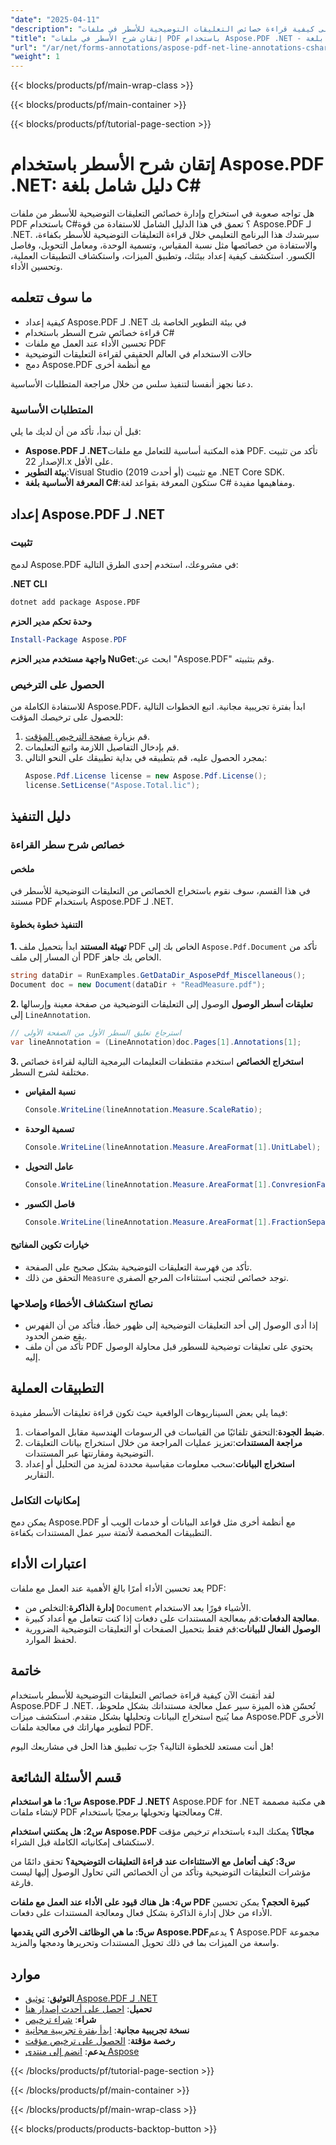 ```yaml
---
"date": "2025-04-11"
"description": "تعرّف على كيفية قراءة خصائص التعليقات التوضيحية للأسطر في ملفات PDF ومعالجتها بكفاءة باستخدام Aspose.PDF لـ .NET. يغطي هذا الدليل الإعداد والتنفيذ والتطبيقات العملية."
"title": "إتقان شرح الأسطر في ملفات PDF باستخدام Aspose.PDF .NET - دليل شامل بلغة C#"
"url": "/ar/net/forms-annotations/aspose-pdf-net-line-annotations-csharp-guide/"
"weight": 1
---
```


{{< blocks/products/pf/main-wrap-class >}}

{{< blocks/products/pf/main-container >}}

{{< blocks/products/pf/tutorial-page-section >}}


# إتقان شرح الأسطر باستخدام Aspose.PDF .NET: دليل شامل بلغة C#

هل تواجه صعوبة في استخراج وإدارة خصائص التعليقات التوضيحية للأسطر من ملفات PDF باستخدام C#؟ تعمق في هذا الدليل الشامل للاستفادة من قوة Aspose.PDF لـ .NET. سيرشدك هذا البرنامج التعليمي خلال قراءة التعليقات التوضيحية للأسطر بكفاءة، والاستفادة من خصائصها مثل نسبة المقياس، وتسمية الوحدة، ومعامل التحويل، وفاصل الكسور. استكشف كيفية إعداد بيئتك، وتطبيق الميزات، واستكشاف التطبيقات العملية، وتحسين الأداء.

## ما سوف تتعلمه
- كيفية إعداد Aspose.PDF لـ .NET في بيئة التطوير الخاصة بك
- قراءة خصائص شرح السطر باستخدام C#
- تحسين الأداء عند العمل مع ملفات PDF
- حالات الاستخدام في العالم الحقيقي لقراءة التعليقات التوضيحية
- دمج Aspose.PDF مع أنظمة أخرى

دعنا نجهز أنفسنا لتنفيذ سلس من خلال مراجعة المتطلبات الأساسية.

### المتطلبات الأساسية
قبل أن نبدأ، تأكد من أن لديك ما يلي:

- **Aspose.PDF لـ .NET**هذه المكتبة أساسية للتعامل مع ملفات PDF. تأكد من تثبيت الإصدار 22.x على الأقل.
- **بيئة التطوير**:Visual Studio (2019 أو أحدث) مع تثبيت .NET Core SDK.
- **المعرفة الأساسية بلغة C#**:ستكون المعرفة بقواعد لغة C# ومفاهيمها مفيدة.

## إعداد Aspose.PDF لـ .NET

### تثبيت
لدمج Aspose.PDF في مشروعك، استخدم إحدى الطرق التالية:

**.NET CLI**
```bash
dotnet add package Aspose.PDF
```

**وحدة تحكم مدير الحزم**
```powershell
Install-Package Aspose.PDF
```

**واجهة مستخدم مدير الحزم NuGet**:ابحث عن "Aspose.PDF" وقم بتثبيته.

### الحصول على الترخيص
للاستفادة الكاملة من Aspose.PDF، ابدأ بفترة تجريبية مجانية. اتبع الخطوات التالية للحصول على ترخيصك المؤقت:

1. قم بزيارة [صفحة الترخيص المؤقت](https://purchase.aspose.com/temporary-license/).
2. قم بإدخال التفاصيل اللازمة واتبع التعليمات.
3. بمجرد الحصول عليه، قم بتطبيقه في بداية تطبيقك على النحو التالي:
   ```csharp
   Aspose.Pdf.License license = new Aspose.Pdf.License();
   license.SetLicense("Aspose.Total.lic");
   ```

## دليل التنفيذ

### خصائص شرح سطر القراءة

#### ملخص
في هذا القسم، سوف نقوم باستخراج الخصائص من التعليقات التوضيحية للأسطر في مستند PDF باستخدام Aspose.PDF لـ .NET.

#### التنفيذ خطوة بخطوة
**1. تهيئة المستند**
ابدأ بتحميل ملف PDF الخاص بك إلى `Aspose.Pdf.Document` تأكد من أن المسار إلى ملف PDF الخاص بك جاهز.

```csharp
string dataDir = RunExamples.GetDataDir_AsposePdf_Miscellaneous();
Document doc = new Document(dataDir + "ReadMeasure.pdf");
```

**2. تعليقات أسطر الوصول**
الوصول إلى التعليقات التوضيحية من صفحة معينة وإرسالها إلى `LineAnnotation`.

```csharp
// استرجاع تعليق السطر الأول من الصفحة الأولى
var lineAnnotation = (LineAnnotation)doc.Pages[1].Annotations[1];
```

**3. استخراج الخصائص**
استخدم مقتطفات التعليمات البرمجية التالية لقراءة خصائص مختلفة لشرح السطر.

- **نسبة المقياس**
  ```csharp
  Console.WriteLine(lineAnnotation.Measure.ScaleRatio);
  ```

- **تسمية الوحدة**
  ```csharp
  Console.WriteLine(lineAnnotation.Measure.AreaFormat[1].UnitLabel);
  ```

- **عامل التحويل**
  ```csharp
  Console.WriteLine(lineAnnotation.Measure.AreaFormat[1].ConvresionFactor);
  ```

- **فاصل الكسور**
  ```csharp
  Console.WriteLine(lineAnnotation.Measure.AreaFormat[1].FractionSeparator);
  ```

#### خيارات تكوين المفاتيح
- تأكد من فهرسة التعليقات التوضيحية بشكل صحيح على الصفحة.
- التحقق من ذلك `Measure` توجد خصائص لتجنب استثناءات المرجع الصفري.

### نصائح استكشاف الأخطاء وإصلاحها
- إذا أدى الوصول إلى أحد التعليقات التوضيحية إلى ظهور خطأ، فتأكد من أن الفهرس يقع ضمن الحدود.
- تأكد من أن ملف PDF يحتوي على تعليقات توضيحية للسطور قبل محاولة الوصول إليه.

## التطبيقات العملية
فيما يلي بعض السيناريوهات الواقعية حيث تكون قراءة تعليقات الأسطر مفيدة:

1. **ضبط الجودة**:التحقق تلقائيًا من القياسات في الرسومات الهندسية مقابل المواصفات.
2. **مراجعة المستندات**:تعزيز عمليات المراجعة من خلال استخراج بيانات التعليقات التوضيحية ومقارنتها عبر المستندات.
3. **استخراج البيانات**:سحب معلومات مقياسية محددة لمزيد من التحليل أو إعداد التقارير.

### إمكانيات التكامل
يمكن دمج Aspose.PDF مع أنظمة أخرى مثل قواعد البيانات أو خدمات الويب أو التطبيقات المخصصة لأتمتة سير عمل المستندات بكفاءة.

## اعتبارات الأداء
يعد تحسين الأداء أمرًا بالغ الأهمية عند العمل مع ملفات PDF:
- **إدارة الذاكرة**:التخلص من `Document` الأشياء فورًا بعد الاستخدام.
- **معالجة الدفعات**:قم بمعالجة المستندات على دفعات إذا كنت تتعامل مع أعداد كبيرة.
- **الوصول الفعال للبيانات**:قم فقط بتحميل الصفحات أو التعليقات التوضيحية الضرورية لحفظ الموارد.

## خاتمة
لقد أتقنتَ الآن كيفية قراءة خصائص التعليقات التوضيحية للأسطر باستخدام Aspose.PDF لـ .NET. تُحسّن هذه الميزة سير عمل معالجة مستنداتك بشكل ملحوظ، مما يُتيح استخراج البيانات وتحليلها بشكل متقدم. استكشف ميزات Aspose.PDF الأخرى لتطوير مهاراتك في معالجة ملفات PDF.

هل أنت مستعد للخطوة التالية؟ جرّب تطبيق هذا الحل في مشاريعك اليوم!

## قسم الأسئلة الشائعة
**س1: ما هو استخدام Aspose.PDF لـ .NET؟**
Aspose.PDF for .NET هي مكتبة مصممة لإنشاء ملفات PDF ومعالجتها وتحويلها برمجيًا باستخدام C#.

**س2: هل يمكنني استخدام Aspose.PDF مجانًا؟**
يمكنك البدء باستخدام ترخيص مؤقت لاستكشاف إمكانياته الكاملة قبل الشراء.

**س3: كيف أتعامل مع الاستثناءات عند قراءة التعليقات التوضيحية؟**
تحقق دائمًا من مؤشرات التعليقات التوضيحية وتأكد من أن الخصائص التي تحاول الوصول إليها ليست فارغة.

**س4: هل هناك قيود على الأداء عند العمل مع ملفات PDF كبيرة الحجم؟**
يمكن تحسين الأداء من خلال إدارة الذاكرة بشكل فعال ومعالجة المستندات على دفعات.

**س5: ما هي الوظائف الأخرى التي يقدمها Aspose.PDF؟**
يدعم Aspose.PDF مجموعة واسعة من الميزات بما في ذلك تحويل المستندات وتحريرها ودمجها والمزيد.

## موارد
- **التوثيق**: [توثيق Aspose.PDF لـ .NET](https://reference.aspose.com/pdf/net/)
- **تحميل**: [احصل على أحدث إصدار هنا](https://releases.aspose.com/pdf/net/)
- **شراء**: [شراء ترخيص](https://purchase.aspose.com/buy)
- **نسخة تجريبية مجانية**: [ابدأ بفترة تجريبية مجانية](https://releases.aspose.com/pdf/net/)
- **رخصة مؤقتة**: [الحصول على ترخيص مؤقت](https://purchase.aspose.com/temporary-license/)
- **يدعم**: [انضم إلى منتدى Aspose](https://forum.aspose.com/c/pdf/10)

{{< /blocks/products/pf/tutorial-page-section >}}

{{< /blocks/products/pf/main-container >}}

{{< /blocks/products/pf/main-wrap-class >}}

{{< blocks/products/products-backtop-button >}}